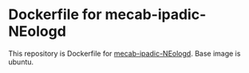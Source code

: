 Dockerfile for mecab-ipadic-NEologd
=================================
This repository is Dockerfile for [mecab-ipadic-NEologd](https://github.com/neologd/mecab-ipadic-neologd).
Base image is ubuntu.



